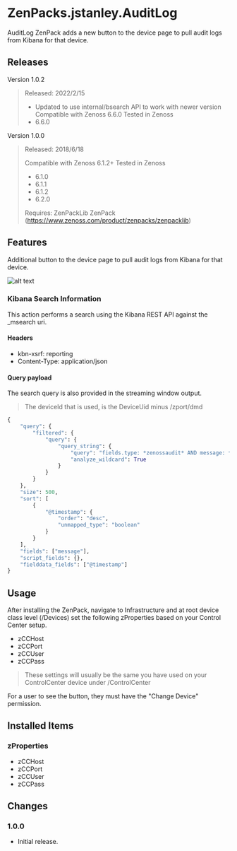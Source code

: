 # ZenPacks.jstanley.AuditLog

AuditLog ZenPack adds a new button to the device page to pull audit logs from Kibana for that device.

## Releases
Version 1.0.2
> Released: 2022/2/15
> * Updated to use internal/bsearch API to work with newer version
> Compatible with Zenoss 6.6.0
> Tested in Zenoss
> * 6.6.0

Version 1.0.0
> Released: 2018/6/18
>
> Compatible with Zenoss 6.1.2+
> Tested in Zenoss
> * 6.1.0
> * 6.1.1
> * 6.1.2
> * 6.2.0
>
> Requires: ZenPackLib ZenPack (https://www.zenoss.com/product/zenpacks/zenpacklib)

## Features
Additional button to the device page to pull audit logs from Kibana for that device.

![alt text](screenshots/auditLogButton_and_Output.png "Audit Log Button and Output Example")

### Kibana Search Information
This action performs a search using the Kibana REST API against the \_msearch uri.

#### Headers
* kbn-xsrf: reporting
* Content-Type: application/json

#### Query payload
The search query is also provided in the streaming window output.
> The deviceId that is used, is the DeviceUid minus /zport/dmd

```python
{
    "query": {
        "filtered": {
            "query": {
                "query_string": {
                    "query": "fields.type: *zenossaudit* AND message: *<deviceId>*",
                    "analyze_wildcard": True
                }
            }
        }
    },
    "size": 500,
    "sort": [
        {   
            "@timestamp": {
                "order": "desc",
                "unmapped_type": "boolean"
            }
        }
    ],
    "fields": ["message"],
    "script_fields": {},
    "fielddata_fields": ["@timestamp"]
}
```

## Usage
After installing the ZenPack, navigate to Infrastructure and at root device class level (/Devices) set the following zProperties based on your Control Center setup.
* zCCHost
* zCCPort
* zCCUser
* zCCPass
 > These settings will usually be the same you have used on your ControlCenter device under /ControlCenter

For a user to see the button, they must have the "Change Device" permission.

## Installed Items
### zProperties
* zCCHost
* zCCPort
* zCCUser
* zCCPass

## Changes
### 1.0.0
* Initial release.

